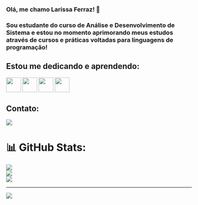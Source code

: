 ### Olá, me chamo Larissa Ferraz! 🖖

### Sou estudante do curso de Análise e Desenvolvimento de Sistema e estou no momento aprimorando meus estudos através de cursos e práticas voltadas para linguagens de programação!  

## Estou me dedicando e aprendendo:

<img loading="lazy" src="https://cdn.jsdelivr.net/gh/devicons/devicon@latest/icons/javascript/javascript-original.svg" width="40" height="40"/> <img loading="lazy" src="https://cdn.jsdelivr.net/gh/devicons/devicon@latest/icons/python/python-original.svg" width="40" height="40"/>  <img loading="lazy" src="https://cdn.jsdelivr.net/gh/devicons/devicon@latest/icons/html5/html5-original.svg" width="40" height="40"/>  <img loading="lazy" src="https://cdn.jsdelivr.net/gh/devicons/devicon@latest/icons/css3/css3-original.svg" width="40" height="40"/>
          
## Contato:

<div>
<a href="https://www.linkedin.com/in/laribferraz" target="_blank"><img loading="lazy" src="https://img.shields.io/badge/-LinkedIn-%230077B5?style=for-the-badge&logo=linkedin&logoColor=white" target="_blank"></a>   
</div>          

# 📊 GitHub Stats:
![](https://github-readme-stats.vercel.app/api?username=laribferraz&theme=dark&hide_border=false&include_all_commits=false&count_private=false)<br/>
![](https://github-readme-streak-stats.herokuapp.com/?user=laribferraz&theme=dark&hide_border=false)<br/>
![](https://github-readme-stats.vercel.app/api/top-langs/?username=laribferraz&theme=dark&hide_border=false&include_all_commits=false&count_private=false&layout=compact)

---
[![](https://visitcount.itsvg.in/api?id=laribferraz&icon=0&color=0)](https://visitcount.itsvg.in)

<!-- Proudly created with GPRM ( https://gprm.itsvg.in ) -->
